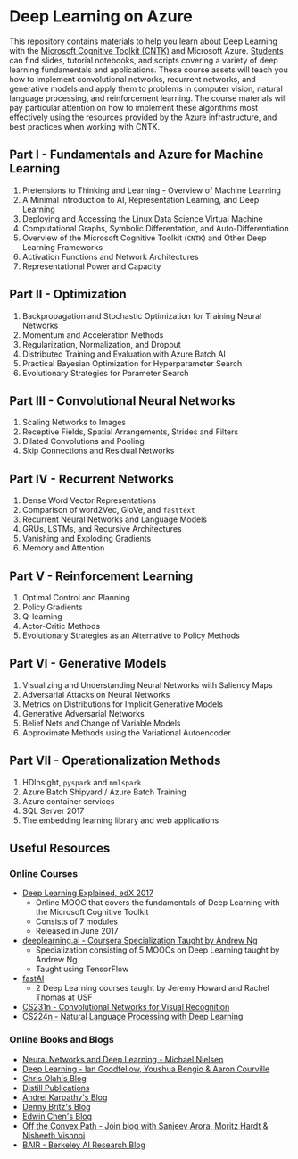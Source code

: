 Deep Learning on Azure
=======================

This repository contains materials to help you learn about Deep Learning with the [Microsoft Cognitive Toolkit (CNTK)](https://github.com/microsoft/cntk) and Microsoft Azure. [Students](./Students) can find slides, tutorial notebooks, and scripts covering a variety of deep learning fundamentals and applications. These course assets will teach you how to implement convolutional networks, recurrent networks, and generative models and apply them to problems in computer vision, natural language processing, and reinforcement learning. The course materials will pay particular attention on how to implement these algorithms most effectively using the resources provided by the Azure infrastructure, and best practices when working with CNTK.

## Part I - Fundamentals and Azure for Machine Learning

1. Pretensions to Thinking and Learning - Overview of Machine Learning
1. A Minimal Introduction to AI, Representation Learning, and Deep Learning
1. Deploying and Accessing the Linux Data Science Virtual Machine
1. Computational Graphs, Symbolic Differentation, and Auto-Differentiation
1. Overview of the Microsoft Cognitive Toolkit (`CNTK`) and Other Deep Learning Frameworks
1. Activation Functions and Network Architectures
1. Representational Power and Capacity

## Part II - Optimization

1. Backpropagation and Stochastic Optimization for Training Neural Networks
1. Momentum and Acceleration Methods
1. Regularization, Normalization, and Dropout
1. Distributed Training and Evaluation with Azure Batch AI
1. Practical Bayesian Optimization for Hyperparameter Search
1. Evolutionary Strategies for Parameter Search

## Part III - Convolutional Neural Networks

1. Scaling Networks to Images
1. Receptive Fields, Spatial Arrangements, Strides and Filters
1. Dilated Convolutions and Pooling
1. Skip Connections and Residual Networks

## Part IV - Recurrent Networks

1. Dense Word Vector Representations
1. Comparison of word2Vec, GloVe, and `fasttext`
1. Recurrent Neural Networks and Language Models
1. GRUs, LSTMs, and Recursive Architectures
1. Vanishing and Exploding Gradients
1. Memory and Attention

## Part V - Reinforcement Learning

1. Optimal Control and Planning
1. Policy Gradients
1. Q-learning
1. Actor-Critic Methods
1. Evolutionary Strategies as an Alternative to Policy Methods

## Part VI - Generative Models

1. Visualizing and Understanding Neural Networks with Saliency Maps
1. Adversarial Attacks on Neural Networks
1. Metrics on Distributions for Implicit Generative Models
1. Generative Adversarial Networks
1. Belief Nets and Change of Variable Models
1. Approximate Methods using the Variational Autoencoder

## Part VII - Operationalization Methods

1. HDInsight, `pyspark` and `mmlspark`
1. Azure Batch Shipyard / Azure Batch Training
1. Azure container services
1. SQL Server 2017
1. The embedding learning library and web applications

## Useful Resources

### Online Courses

+ [Deep Learning Explained, edX 2017](https://courses.edx.org/courses/course-v1:Microsoft+DAT236x+2T2017/course/)
	* Online MOOC that covers the fundamentals of Deep Learning with the Microsoft Cognitive Toolkit
	* Consists of 7 modules
	* Released in June 2017
+ [deeplearning.ai - Coursera Specialization Taught by Andrew Ng](https://www.deeplearning.ai/)
	* Specialization consisting of 5 MOOCs on Deep Learning taught by Andrew Ng
	* Taught using TensorFlow
+ [fastAI](http://www.fast.ai/)
	* 2 Deep Learning courses taught by Jeremy Howard and Rachel Thomas at USF
+ [CS231n - Convolutional Networks for Visual Recognition](http://cs231n.stanford.edu/)
+ [CS224n - Natural Language Processing with Deep Learning](http://web.stanford.edu/class/cs224n/)

### Online Books and Blogs

+ [Neural Networks and Deep Learning - Michael Nielsen](http://neuralnetworksanddeeplearning.com/)
+ [Deep Learning - Ian Goodfellow, Youshua Bengio & Aaron Courville](http://www.deeplearningbook.org/)
+ [Chris Olah's Blog](http://colah.github.io/)
+ [Distill Publications](https://distill.pub/)
+ [Andrej Karpathy's Blog](http://karpathy.github.io/)
+ [Denny Britz's Blog](http://www.wildml.com/)
+ [Edwin Chen's Blog](http://blog.echen.me/)
+ [Off the Convex Path - Join blog with Sanjeev Arora, Moritz Hardt & Nisheeth Vishnoi](http://www.offconvex.org/about/)
+ [BAIR - Berkeley AI Research Blog](http://bair.berkeley.edu/blog/)
